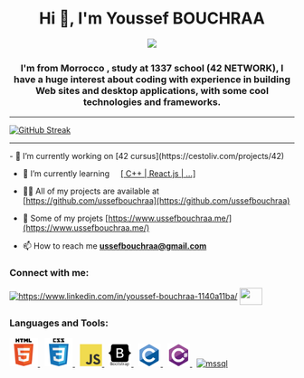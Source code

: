 <h1 align="center">Hi 👋, I'm Youssef BOUCHRAA</h1>
<div id="header" align="center"> <img src="https://media.giphy.com/media/v1.Y2lkPTc5MGI3NjExem4xdTc3ODJjaXF5aHZudGdubDU3ODMyaHl3Mnd3bXB2Z2c0ZTQ1ayZlcD12MV9pbnRlcm5hbF9naWZfYnlfaWQmY3Q9cw/Cg41tz5aEc7vCio8Zn/giphy.gif" width="100"/>
</div>
<h3 align="center">I'm from Morrocco , study at 1337 school (42 NETWORK), I have a huge interest about coding with experience in building Web sites and desktop applications, with some cool technologies and frameworks.</h3>

<hr>

<a  href="https://git.io/streak-stats"><img src="http://github-readme-streak-stats.herokuapp.com?user=ussefbouchraa&theme=dark"  alt="GitHub Streak"></a>


<hr>
- 🔭 I’m currently working on [42 cursus](https://cestoliv.com/projects/42)

- 🌱 I’m currently learning &nbsp; &nbsp; <a href = ""> [ C++ | React.js | ...]</a>

- 👨‍💻 All of my projects are available at [https://github.com/ussefbouchraa](https://github.com/ussefbouchraa)

- 🔗 Some of my projets [https://www.ussefbouchraa.me/](https://www.ussefbouchraa.me/)

- 📫 How to reach me **ussefbouchraa@gmail.com**



<h3 align="left">Connect with me:</h3>
<p align="left">
<a href="https://linkedin.com/in/https://www.linkedin.com/in/youssef-bouchraa-1140a11ba/" target="blank"><img align="center" src="https://raw.githubusercontent.com/rahuldkjain/github-profile-readme-generator/master/src/images/icons/Social/linked-in-alt.svg" alt="https://www.linkedin.com/in/youssef-bouchraa-1140a11ba/" height="30" width="40" /></a>
<a href=" https://github.com/ussefbouchraa" target="blank"><img align="center" src="https://cdn.jsdelivr.net/npm/simple-icons@3.0.1/icons/github.svg"  height="30" width="40" /></a>

 
</p>

<h3 align="left">Languages and Tools:</h3>
<p align="left">
  <a href="https://www.w3.org/html/" target="_blank" rel="noreferrer"> <img src="https://raw.githubusercontent.com/devicons/devicon/master/icons/html5/html5-original-wordmark.svg" alt="html5" width="50px" height="50" /> </a> &nbsp;
  <a href="https://www.w3schools.com/css/" target="_blank" rel="noreferrer"> <img src="https://raw.githubusercontent.com/devicons/devicon/master/icons/css3/css3-original-wordmark.svg" alt="css3" width="50" height="50"/> </a>&nbsp;
  <a href="https://developer.mozilla.org/en-US/docs/Web/JavaScript" target="_blank" rel="noreferrer"> <img src="https://raw.githubusercontent.com/devicons/devicon/master/icons/javascript/javascript-original.svg" alt="javascript" width="40" height="40"/> </a> &nbsp;
  <a href="https://getbootstrap.com" target="_blank" rel="noreferrer"> <img src="https://raw.githubusercontent.com/devicons/devicon/master/icons/bootstrap/bootstrap-plain-wordmark.svg" alt="bootstrap" width="40" height="40"/> </a>&nbsp;
  <a href="https://www.cprogramming.com/" target="_blank" rel="noreferrer"> <img src="https://raw.githubusercontent.com/devicons/devicon/master/icons/c/c-original.svg" alt="c" width="40" height="40"/> </a> &nbsp;
  <a href="https://www.w3schools.com/cs/" target="_blank" rel="noreferrer"> <img src="https://raw.githubusercontent.com/devicons/devicon/master/icons/csharp/csharp-original.svg" alt="csharp" width="40" height="40"/> </a>&nbsp;
  <a href="https://www.microsoft.com/en-us/sql-server" target="_blank" rel="noreferrer"> <img src="https://www.svgrepo.com/show/303229/microsoft-sql-server-logo.svg" alt="mssql" width="40" height="40"/> </a> </p>
